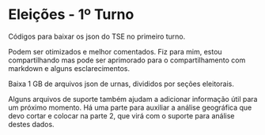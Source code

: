 # Eleições - 1º Turno

Códigos para baixar os json do TSE no primeiro turno.

Podem ser otimizados e melhor comentados. Fiz para mim, estou compartilhando mas pode ser aprimorado para o compartilhamento com markdown e alguns esclarecimentos.

Baixa 1 GB de arquivos json de urnas, divididos por seções eleitorais.

Alguns arquivos de suporte também ajudam a adicionar informação útil para um próximo momento. Há uma parte para auxiliar a análise geográfica que devo cortar e colocar na parte 2, que virá com o suporte para análise destes dados.
